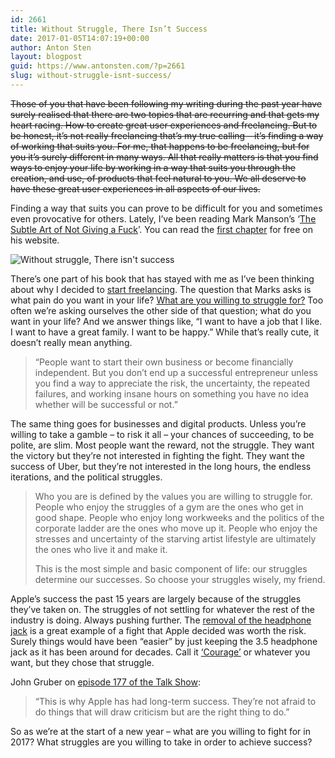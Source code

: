 ```yaml
---
id: 2661
title: Without Struggle, There Isn’t Success
date: 2017-01-05T14:07:19+00:00
author: Anton Sten
layout: blogpost
guid: https://www.antonsten.com/?p=2661
slug: without-struggle-isnt-success/
---
```

~~Those of you that have been following my writing during the past year have surely realised that there are two topics that are recurring and that gets my heart racing. How to create great user experiences and freelancing. But to be honest, it’s not really freelancing that’s my true calling &#8211; it’s finding a way of working that suits you. For me, that happens to be freelancing, but for you it’s surely different in many ways. All that really matters is that you find ways to enjoy your life by working in a way that suits you through the creation, and use, of products that feel natural to you. We all deserve to have these great user experiences in all aspects of our lives.~~

Finding a way that suits you can prove to be difficult for you and sometimes even provocative for others. Lately, I’ve been reading Mark Manson’s ‘<a href="https://www.amazon.com/Subtle-Art-Not-Giving-Counterintuitive/dp/0062457713/ref=as_li_ss_tl?ie=UTF8&#038;qid=1468352752&#038;sr=8-1-fkmr0&#038;keywords=subtle+art+of+not+giving+a+fuck&#038;linkCode=sl1&#038;tag=entsblo-20&#038;linkId=a81bfe2b59e0df18b29f6d08a6c2db00" target="_blank">The Subtle Art of Not Giving a Fuck</a>’. You can read the <a href="https://markmanson.net/not-giving-a-fuck" target="_blank">first chapter</a> for free on his website.

![Without struggle, There isn't success](../images/tim_optimized.png)

There’s one part of his book that has stayed with me as I’ve been thinking about why I decided to <a href="https://masteringfreelance.com" target="_blank">start freelancing</a>. The question that Marks asks is what pain do you want in your life? <a href="https://markmanson.net/question" target="_blank">What are you willing to struggle for?</a> Too often we’re asking ourselves the other side of that question; what do you want in your life? And we answer things like, “I want to have a job that I like. I want to have a great family. I want to be happy.” While that’s really cute, it doesn’t really mean anything.

> “People want to start their own business or become financially independent. But you don’t end up a successful entrepreneur unless you find a way to appreciate the risk, the uncertainty, the repeated failures, and working insane hours on something you have no idea whether will be successful or not.”

The same thing goes for businesses and digital products. Unless you’re willing to take a gamble &#8211; to risk it all &#8211; your chances of succeeding, to be polite, are slim. Most people want the reward, not the struggle. They want the victory but they’re not interested in fighting the fight. They want the success of Uber, but they’re not interested in the long hours, the endless iterations, and the political struggles.

> Who you are is defined by the values you are willing to struggle for. People who enjoy the struggles of a gym are the ones who get in good shape. People who enjoy long workweeks and the politics of the corporate ladder are the ones who move up it. People who enjoy the stresses and uncertainty of the starving artist lifestyle are ultimately the ones who live it and make it.
>
> This is the most simple and basic component of life: our struggles determine our successes. So choose your struggles wisely, my friend.

Apple’s success the past 15 years are largely because of the struggles they’ve taken on. The struggles of not settling for whatever the rest of the industry is doing. Always pushing further. The <a href="https://www.antonsten.com/apple/" target="_blank">removal of the headphone jack</a> is a great example of a fight that Apple decided was worth the risk. Surely things would have been “easier” by just keeping the 3.5 headphone jack as it has been around for decades. Call it <a href="http://www.theverge.com/2016/9/7/12838024/apple-iphone-7-plus-headphone-jack-removal-courage" target="_blank">‘Courage’</a> or whatever you want, but they chose that struggle.

John Gruber on <a href="http://daringfireball.net/thetalkshow/" target="_blank">episode 177 of the Talk Show</a>:

> &#8220;This is why Apple has had long-term success. They&#8217;re not afraid to do things that will draw criticism but are the right thing to do.&#8221;

So as we’re at the start of a new year &#8211; what are you willing to fight for in 2017? What struggles are you willing to take in order to achieve success?
